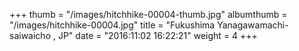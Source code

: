 +++
thumb = "/images/hitchhike-00004-thumb.jpg"
albumthumb = "/images/hitchhike-00004.jpg"
title = "Fukushima Yanagawamachi-saiwaicho , JP"
date = "2016:11:02 16:22:21"
weight = 4
+++

